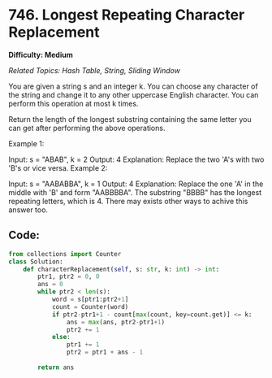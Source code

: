 # 746. Longest Repeating Character Replacement

**Difficulty: Medium** 

*Related Topics: Hash Table, String, Sliding Window*

You are given a string s and an integer k. You can choose any character of the string and change it to any other uppercase English character. You can perform this operation at most k times.

Return the length of the longest substring containing the same letter you can get after performing the above operations.

Example 1:

Input: s = "ABAB", k = 2
Output: 4
Explanation: Replace the two 'A's with two 'B's or vice versa.
Example 2:

Input: s = "AABABBA", k = 1
Output: 4
Explanation: Replace the one 'A' in the middle with 'B' and form "AABBBBA".
The substring "BBBB" has the longest repeating letters, which is 4.
There may exists other ways to achive this answer too.

## Code:

```python
from collections import Counter
class Solution:
    def characterReplacement(self, s: str, k: int) -> int:
        ptr1, ptr2 = 0, 0
        ans = 0
        while ptr2 < len(s):
            word = s[ptr1:ptr2+1]
            count = Counter(word)
            if ptr2-ptr1+1 - count[max(count, key=count.get)] <= k:
                ans = max(ans, ptr2-ptr1+1)
                ptr2 += 1
            else:
                ptr1 += 1
                ptr2 = ptr1 + ans - 1
        
        return ans
```
